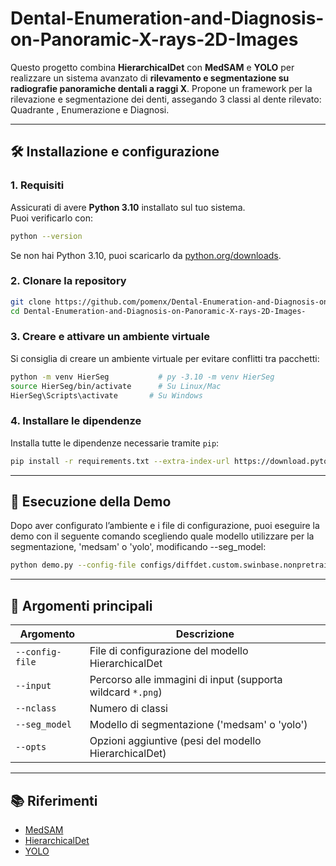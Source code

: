# Dental-Enumeration-and-Diagnosis-on-Panoramic-X-rays-2D-Images

Questo progetto combina **HierarchicalDet** con **MedSAM** e **YOLO** per realizzare un sistema avanzato di **rilevamento e segmentazione su radiografie panoramiche dentali a raggi X**.
Propone un framework per la rilevazione e segmentazione dei denti, assegando 3 classi al dente rilevato: Quadrante , Enumerazione e Diagnosi.

---

## 🛠️ Installazione e configurazione

### 1. Requisiti

Assicurati di avere **Python 3.10** installato sul tuo sistema.  
Puoi verificarlo con:

```bash
python --version
```

Se non hai Python 3.10, puoi scaricarlo da [python.org/downloads](https://www.python.org/downloads/).


### 2. Clonare la repository

```bash
git clone https://github.com/pomenx/Dental-Enumeration-and-Diagnosis-on-Panoramic-X-rays-2D-Images-.git
cd Dental-Enumeration-and-Diagnosis-on-Panoramic-X-rays-2D-Images-
```

### 3. Creare e attivare un ambiente virtuale

Si consiglia di creare un ambiente virtuale per evitare conflitti tra pacchetti:

```bash
python -m venv HierSeg           # py -3.10 -m venv HierSeg
source HierSeg/bin/activate      # Su Linux/Mac
HierSeg\Scripts\activate       # Su Windows
```

### 4. Installare le dipendenze

Installa tutte le dipendenze necessarie tramite `pip`:

```bash
pip install -r requirements.txt --extra-index-url https://download.pytorch.org/whl/cu128
```
---

## 🚀 Esecuzione della Demo

Dopo aver configurato l’ambiente e i file di configurazione, puoi eseguire la demo con il seguente comando scegliendo quale modello utilizzare per la segmentazione, 'medsam' o 'yolo', modificando --seg_model:

```bash
python demo.py --config-file configs/diffdet.custom.swinbase.nonpretrain.yaml --input input/test_0.png --nclass 3 --seg_model medsam --opts MODEL.WEIGHTS weights/HierarchicalDet/disease/model_final.pth   
```

---

## 🧩 Argomenti principali

| Argomento       | Descrizione                                                 |
| --------------- | ----------------------------------------------------------- |
| `--config-file` | File di configurazione del modello HierarchicalDet          |
| `--input`       | Percorso alle immagini di input (supporta wildcard `*.png`) |
| `--nclass`      | Numero di classi                                            |
| `--seg_model`   | Modello di segmentazione ('medsam' o 'yolo')                |
| `--opts`        | Opzioni aggiuntive (pesi del modello HierarchicalDet)       |

---

## 📚 Riferimenti

* [MedSAM](https://github.com/bowang-lab/MedSAM)
* [HierarchicalDet](https://github.com/facebookresearch/detectron2/projects)
* [YOLO](https://github.com/ultralytics/ultralytics)

